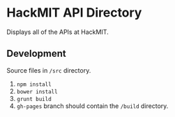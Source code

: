 HackMIT API Directory
==

Displays all of the APIs at HackMIT.

## Development
Source files in `/src` directory.

1. `npm install`
2. `bower install`
3. `grunt build`
4. `gh-pages` branch should contain the `/build` directory.
